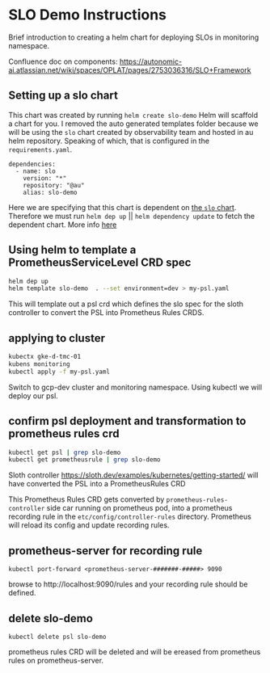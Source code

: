 # SLO Demo Instructions
Brief introduction to creating a helm chart for deploying SLOs in monitoring namespace.

Confluence doc on components: https://autonomic-ai.atlassian.net/wiki/spaces/OPLAT/pages/2753036316/SLO+Framework 
## Setting up a slo chart

This chart was created by running `helm create slo-demo`
Helm will scaffold a chart for you. I removed the auto generated templates folder because we will be using the `slo` chart 
created by observability team and hosted in au helm repository. Speaking of which, that is configured in the `requirements.yaml`. 
```
dependencies:
  - name: slo
    version: "*"
    repository: "@au"
    alias: slo-demo
```
Here we are specifying that this chart is dependent on [the `slo` chart](https://github.com/autonomic-ai/slo-helm-chart). Therefore we must run `helm dep up` || `helm dependency update` to fetch
the dependent chart. More info [here]( https://helm.sh/docs/helm/helm_dependency_update/ )
## Using helm to template a PrometheusServiceLevel CRD spec

```bash
helm dep up
helm template slo-demo  . --set environment=dev > my-psl.yaml
```
This will template out a psl crd which defines the slo spec for the sloth controller to convert the PSL into Prometheus Rules CRDS. 
## applying to cluster

```bash
kubectx gke-d-tmc-01
kubens monitoring
kubectl apply -f my-psl.yaml
```
Switch to gcp-dev cluster and monitoring namespace. Using kubectl we will deploy our psl. 

## confirm psl deployment and transformation to prometheus rules crd

```bash
kubectl get psl | grep slo-demo
kubectl get prometheusrule | grep slo-demo
```
Sloth controller https://sloth.dev/examples/kubernetes/getting-started/ will have converted the PSL into a PrometheusRules CRD

This Prometheus Rules CRD gets converted by `prometheus-rules-controller` side car running on prometheus pod, into a prometheus recording rule in the `etc/config/controller-rules` directory. Prometheus will reload its config and update recording rules.


## prometheus-server for recording rule

```
kubectl port-forward <prometheus-server-#######-#####> 9090

```
browse to http://localhost:9090/rules and your recording rule should be defined. 
## delete slo-demo
```
kubectl delete psl slo-demo
```
prometheus rules CRD will be deleted and  will be ereased from prometheus rules on prometheus-server.
